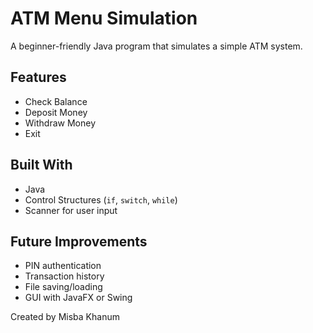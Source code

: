 # ATM Menu Simulation 

A beginner-friendly Java program that simulates a simple ATM system.

##  Features
- Check Balance
- Deposit Money
- Withdraw Money
- Exit

##  Built With
- Java
- Control Structures (`if`, `switch`, `while`)
- Scanner for user input

##  Future Improvements
- PIN authentication
- Transaction history
- File saving/loading
- GUI with JavaFX or Swing

 Created by Misba Khanum
